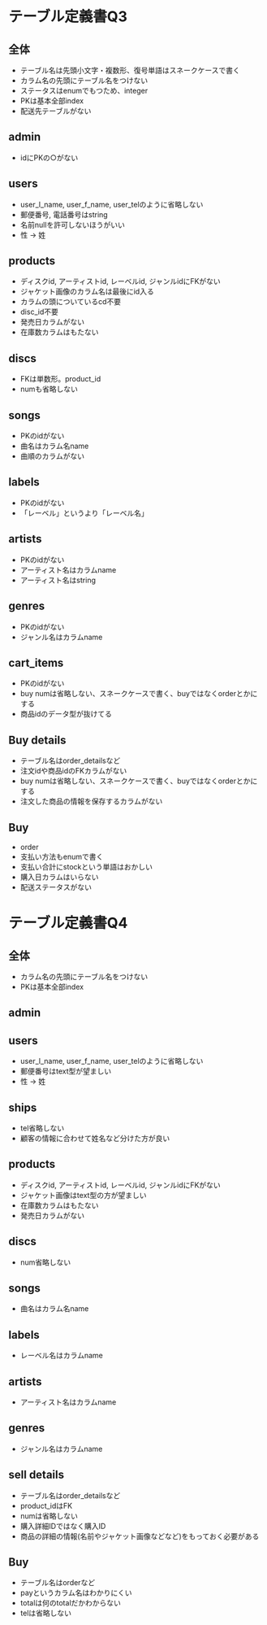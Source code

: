 # テーブル定義書Q3

## 全体
- テーブル名は先頭小文字・複数形、復号単語はスネークケースで書く
- カラム名の先頭にテーブル名をつけない
- ステータスはenumでもつため、integer
- PKは基本全部index
- 配送先テーブルがない

## admin
- idにPKの○がない

## users
- user_l_name, user_f_name, user_telのように省略しない
- 郵便番号, 電話番号はstring
- 名前nullを許可しないほうがいい
- 性 → 姓

## products
- ディスクid, アーティストid, レーベルid, ジャンルidにFKがない
- ジャケット画像のカラム名は最後にid入る
- カラムの頭についているcd不要
- disc_id不要
- 発売日カラムがない
- 在庫数カラムはもたない

## discs
- FKは単数形。product_id
- numも省略しない

## songs
- PKのidがない
- 曲名はカラム名name
- 曲順のカラムがない

## labels
- PKのidがない
- 「レーベル」というより「レーベル名」

## artists
- PKのidがない
- アーティスト名はカラムname
- アーティスト名はstring

## genres
- PKのidがない
- ジャンル名はカラムname

## cart_items
- PKのidがない
- buy numは省略しない、スネークケースで書く、buyではなくorderとかにする
- 商品idのデータ型が抜けてる

## Buy details
- テーブル名はorder_detailsなど
- 注文idや商品idのFKカラムがない
- buy numは省略しない、スネークケースで書く、buyではなくorderとかにする
- 注文した商品の情報を保存するカラムがない

## Buy
- order
- 支払い方法もenumで書く
- 支払い合計にstockという単語はおかしい
- 購入日カラムはいらない
- 配送ステータスがない

# テーブル定義書Q4
## 全体
- カラム名の先頭にテーブル名をつけない
- PKは基本全部index

## admin

## users
- user_l_name, user_f_name, user_telのように省略しない
- 郵便番号はtext型が望ましい
- 性 → 姓

## ships
- tel省略しない
- 顧客の情報に合わせて姓名など分けた方が良い

## products
- ディスクid, アーティストid, レーベルid, ジャンルidにFKがない
- ジャケット画像はtext型の方が望ましい
- 在庫数カラムはもたない
- 発売日カラムがない

## discs
- num省略しない

## songs
- 曲名はカラム名name

## labels
- レーベル名はカラムname

## artists
- アーティスト名はカラムname

## genres
- ジャンル名はカラムname

## sell details
- テーブル名はorder_detailsなど
- product_idはFK
- numは省略しない
- 購入詳細IDではなく購入ID
- 商品の詳細の情報(名前やジャケット画像などなど)をもっておく必要がある

## Buy
- テーブル名はorderなど
- payというカラム名はわかりにくい
- totalは何のtotalだかわからない
- telは省略しない
